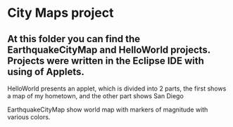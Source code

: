 
# City Maps project

## At this folder you can find the EarthquakeCityMap and HelloWorld projects. Projects were written in the Eclipse IDE with using of Applets.

 
HelloWorld presents an applet, which is divided into 2 parts, the first shows a map of my hometown, and the other part shows San Diego

EarthquakeCityMap show world map with markers of magnitude with various colors. 
